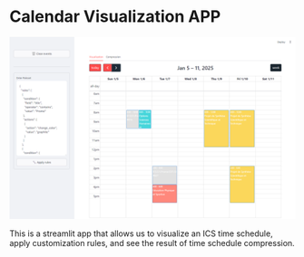 # Calendar Visualization APP

![calendar_visualization_2024_10_16.png](media/calendar_visualization_2024_10_16.png)

This is a streamlit app that allows us to visualize an ICS time schedule, apply customization rules, and see the result of time schedule compression.
